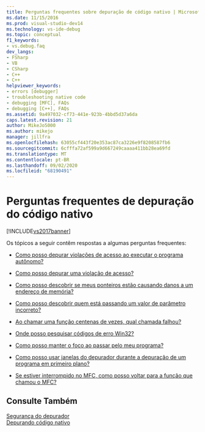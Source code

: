 ```yaml
---
title: Perguntas frequentes sobre depuração de código nativo | Microsoft Docs
ms.date: 11/15/2016
ms.prod: visual-studio-dev14
ms.technology: vs-ide-debug
ms.topic: conceptual
f1_keywords:
- vs.debug.faq
dev_langs:
- FSharp
- VB
- CSharp
- C++
- C++
helpviewer_keywords:
- errors [debugger]
- troubleshooting native code
- debugging [MFC], FAQs
- debugging [C++], FAQs
ms.assetid: 9a497032-cf73-441e-923b-4bbd5d37a6da
caps.latest.revision: 21
author: MikeJo5000
ms.author: mikejo
manager: jillfra
ms.openlocfilehash: 63055cf443f20e353ac87ca3226e9f8208587fb6
ms.sourcegitcommit: 6cfffa72af599a9d667249caaaa411bb28ea69fd
ms.translationtype: MT
ms.contentlocale: pt-BR
ms.lasthandoff: 09/02/2020
ms.locfileid: "68190491"
---
```

# <a name="debugging-native-code-faqs"></a>Perguntas frequentes de depuração do código nativo
[!INCLUDE[vs2017banner](../includes/vs2017banner.md)]

Os tópicos a seguir contêm respostas a algumas perguntas frequentes:  
  
- [Como posso depurar violações de acesso ao executar o programa autônomo?](../debugger/how-can-i-debug-access-violations-when-running-my-program-outside-the-debugger-q.md)  
  
- [Como posso depurar uma violação de acesso?](../debugger/how-can-i-debug-an-access-violation-q.md)  
  
- [Como posso descobrir se meus ponteiros estão causando danos a um endereço de memória?](../debugger/how-can-i-find-out-if-my-pointers-corrupt-a-memory-address-q.md)  
  
- [Como posso descobrir quem está passando um valor de parâmetro incorreto?](../debugger/how-can-i-find-out-who-is-passing-a-wrong-parameter-value-q.md)  
  
- [Ao chamar uma função centenas de vezes, qual chamada falhou?](../debugger/when-calling-a-function-hundreds-of-times-how-do-i-know-which-call-failed-q.md)  
  
- [Onde posso pesquisar códigos de erro Win32?](../debugger/where-can-i-look-up-win32-error-codes-q.md)  
  
- [Como posso manter o foco ao passar pelo meu programa?](../debugger/how-can-i-keep-focus-when-stepping-through-my-program-q.md)  
  
- [Como posso usar janelas do depurador durante a depuração de um programa em primeiro plano?](../debugger/how-can-i-use-debugger-windows-while-debugging-a-foreground-program-q.md)  
  
- [Se estiver interrompido no MFC, como posso voltar para a função que chamou o MFC?](../debugger/how-to-get-back-to-the-function-that-called-mfc-if-halted.md)  
  
## <a name="see-also"></a>Consulte Também  
 [Segurança do depurador](../debugger/debugger-security.md)   
 [Depurando código nativo](../debugger/debugging-native-code.md)
